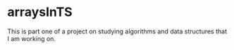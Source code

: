 # arraysInTS
This is part one of a project on studying algorithms and data structures that I am working on.


